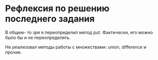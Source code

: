 # Рефлексия по решению последнего задания


В общем- то зря я переопределил метод put. Фактически, его можно было бы и не
переопределять.

Не реализовал методы работы с множествами: union, difference и прочие.
